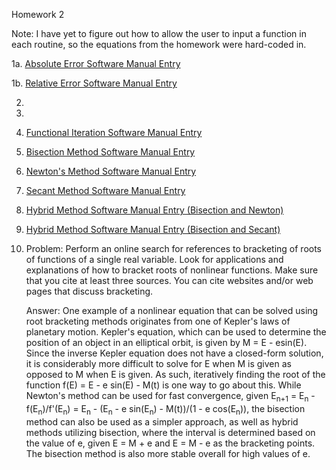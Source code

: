 Homework 2

Note: I have yet to figure out how to allow the user to input a function in each routine, so the equations from the homework were hard-coded in.

1a. [Absolute Error Software Manual Entry](https://github.com/CamWeil/math4610/blob/master/softwaremanual/nmabserr.md)

1b. [Relative Error Software Manual Entry](https://github.com/CamWeil/math4610/blob/master/softwaremanual/nmrelerr.md)

2. 

3. 

4. [Functional Iteration Software Manual Entry](https://github.com/CamWeil/math4610/blob/master/softwaremanual/nmfunciter.md)

5. [Bisection Method Software Manual Entry](https://github.com/CamWeil/math4610/blob/master/softwaremanual/nmbisect.md)

6. [Newton's Method Software Manual Entry](https://github.com/CamWeil/math4610/blob/master/softwaremanual/nmnewton.md)

7. [Secant Method Software Manual Entry](https://github.com/CamWeil/math4610/blob/master/softwaremanual/nmsecant.md)

8. [Hybrid Method Software Manual Entry (Bisection and Newton)](https://github.com/CamWeil/math4610/blob/master/softwaremanual/nmhybridbn.md)

9. [Hybrid Method Software Manual Entry (Bisection and Secant)](https://github.com/CamWeil/math4610/blob/master/softwaremanual/nmhybridbs.md)

10. Problem: Perform an online search for references to bracketing of roots of functions of a single real variable. Look for applications and explanations of how to bracket roots of nonlinear functions. Make sure that you cite at least three sources. You can cite websites and/or web pages that discuss bracketing.

    Answer: One example of a nonlinear equation that can be solved using root bracketing methods originates from one of Kepler's laws of planetary motion. Kepler's equation, which can be used to determine the position of an object in an elliptical orbit, is given by M = E - esin(E). Since the inverse Kepler equation does not have a closed-form solution, it is considerably more difficult to solve for E when M is given as opposed to M when E is given. As such, iteratively finding the root of the function f(E) = E - e sin(E) - M(t) is one way to go about this. While Newton's method can be used for fast convergence, given E<sub>n+1</sub> = E<sub>n</sub> - f(E<sub>n</sub>)/f'(E<sub>n</sub>) = E<sub>n</sub> - (E<sub>n</sub> - e sin(E<sub>n</sub>) - M(t))/(1 - e cos(E<sub>n</sub>)), the bisection method can also be used as a simpler approach, as well as hybrid methods utilizing bisection, where the interval is determined based on the value of e, given E = M + e and E = M - e as the bracketing points. The bisection method is also more stable overall for high values of e. 

